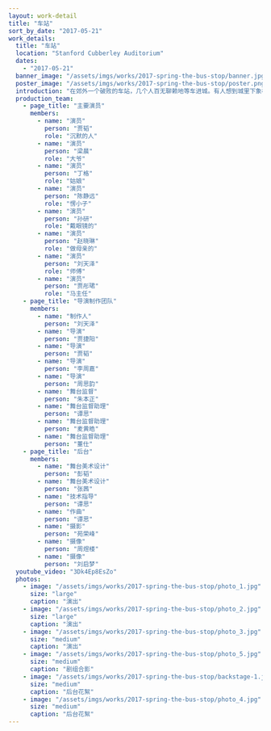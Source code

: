 ```yaml
---
layout: work-detail
title: "车站"
sort_by_date: "2017-05-21"
work_details:
  title: "车站"
  location: "Stanford Cubberley Auditorium"
  dates:
    - "2017-05-21"
  banner_image: "/assets/imgs/works/2017-spring-the-bus-stop/banner.jpg"
  poster_image: "/assets/imgs/works/2017-spring-the-bus-stop/poster.png"
  introduction: "在郊外一个破败的车站，几个人百无聊赖地等车进城。有人想到城里下象棋，有人想去约会，还有人只是想喝一口城里的酸牛奶。这些人互不相识，进城后也将各奔东西。但此刻他们在同一个车站旁，寒暄，插队，争吵，也互相宽慰。一场偶遇，却最终成为了生命中最为冗长的段落。要等的车迟迟不来，驶来的车永远不停。他们到底在等待什么？而我们又在等待什么？"
  production_team:
    - page_title: "主要演员"
      members:
        - name: "演员"
          person: "贾韬"
          role: "沉默的人"
        - name: "演员"
          person: "梁晨"
          role: "大爷"
        - name: "演员"
          person: "丁格"
          role: "姑娘"
        - name: "演员"
          person: "陈静远"
          role: "愣小子"
        - name: "演员"
          person: "孙研"
          role: "戴眼镜的"
        - name: "演员"
          person: "赵晓琳"
          role: "做母亲的"
        - name: "演员"
          person: "刘天泽"
          role: "师傅"
        - name: "演员"
          person: "贾彤珺"
          role: "马主任"
    - page_title: "导演制作团队"
      members:
        - name: "制作人"
          person: "刘天泽"
        - name: "导演"
          person: "贾捷阳"
        - name: "导演"
          person: "贾韬"
        - name: "导演"
          person: "李周嘉"
        - name: "导演"
          person: "周思韵"
        - name: "舞台监督"
          person: "朱本正"
        - name: "舞台监督助理"
          person: "谭思"
        - name: "舞台监督助理"
          person: "麦黄皓"
        - name: "舞台监督助理"
          person: "董仕"
    - page_title: "后台"
      members:
        - name: "舞台美术设计"
          person: "彭韬"
        - name: "舞台美术设计"
          person: "张茜"
        - name: "技术指导"
          person: "谭思"
        - name: "作曲"
          person: "谭思"
        - name: "摄影"
          person: "苑荣峰"
        - name: "摄像"
          person: "周煜楼"
        - name: "摄像"
          person: "刘启梦"
  youtube_video: "3Dk4Ep8EsZo"
  photos:
    - image: "/assets/imgs/works/2017-spring-the-bus-stop/photo_1.jpg"
      size: "large"
      caption: "演出"
    - image: "/assets/imgs/works/2017-spring-the-bus-stop/photo_2.jpg"
      size: "large"
      caption: "演出"
    - image: "/assets/imgs/works/2017-spring-the-bus-stop/photo_3.jpg"
      size: "medium"
      caption: "演出"
    - image: "/assets/imgs/works/2017-spring-the-bus-stop/photo_5.jpg"
      size: "medium"
      caption: "剧组合影"
    - image: "/assets/imgs/works/2017-spring-the-bus-stop/backstage-1.jpg"
      size: "medium"
      caption: "后台花絮"
    - image: "/assets/imgs/works/2017-spring-the-bus-stop/photo_4.jpg"
      size: "medium"
      caption: "后台花絮"
---
```


